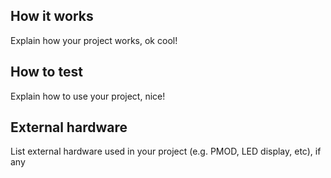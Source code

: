 <!---

This file is used to generate your project datasheet. Please fill in the information below and delete any unused
sections.

You can also include images in this folder and reference them in the markdown. Each image must be less than
512 kb in size, and the combined size of all images must be less than 1 MB.
-->

## How it works

Explain how your project works, ok cool!

## How to test

Explain how to use your project, nice!

## External hardware

List external hardware used in your project (e.g. PMOD, LED display, etc), if any
